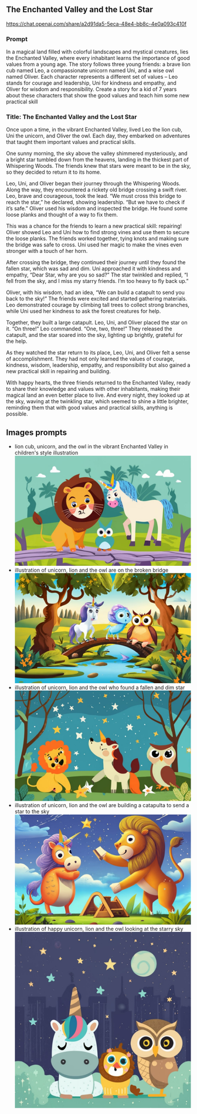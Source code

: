 ## The Enchanted Valley and the Lost Star 

https://chat.openai.com/share/a2d91da5-5eca-48e4-bb8c-4e0a093c410f
### Prompt
In a magical land filled with colorful landscapes and mystical creatures, lies the Enchanted Valley, where every inhabitant learns the importance of good values from a young age. The story follows three young friends: a brave lion cub named Leo, a compassionate unicorn named Uni, and a wise owl named Oliver. Each character represents a different set of values – Leo stands for courage and leadership, Uni for kindness and empathy, and Oliver for wisdom and responsibility. Create a story for a kid of 7 years about these characters that show the good values and teach him some new practical skill

### Title: The Enchanted Valley and the Lost Star

Once upon a time, in the vibrant Enchanted Valley, lived Leo the lion cub, Uni the unicorn, and Oliver the owl. Each day, they embarked on adventures that taught them important values and practical skills.

One sunny morning, the sky above the valley shimmered mysteriously, and a bright star tumbled down from the heavens, landing in the thickest part of Whispering Woods. The friends knew that stars were meant to be in the sky, so they decided to return it to its home.

Leo, Uni, and Oliver began their journey through the Whispering Woods. Along the way, they encountered a rickety old bridge crossing a swift river. Leo, brave and courageous, took the lead. “We must cross this bridge to reach the star,” he declared, showing leadership. “But we have to check if it’s safe.” Oliver used his wisdom and inspected the bridge. He found some loose planks and thought of a way to fix them.

This was a chance for the friends to learn a new practical skill: repairing! Oliver showed Leo and Uni how to find strong vines and use them to secure the loose planks. The friends worked together, tying knots and making sure the bridge was safe to cross. Uni used her magic to make the vines even stronger with a touch of her horn.

After crossing the bridge, they continued their journey until they found the fallen star, which was sad and dim. Uni approached it with kindness and empathy, “Dear Star, why are you so sad?” The star twinkled and replied, “I fell from the sky, and I miss my starry friends. I’m too heavy to fly back up.”

Oliver, with his wisdom, had an idea, “We can build a catapult to send you back to the sky!” The friends were excited and started gathering materials. Leo demonstrated courage by climbing tall trees to collect strong branches, while Uni used her kindness to ask the forest creatures for help.

Together, they built a large catapult. Leo, Uni, and Oliver placed the star on it. “On three!” Leo commanded. “One, two, three!” They released the catapult, and the star soared into the sky, lighting up brightly, grateful for the help.

As they watched the star return to its place, Leo, Uni, and Oliver felt a sense of accomplishment. They had not only learned the values of courage, kindness, wisdom, leadership, empathy, and responsibility but also gained a new practical skill in repairing and building.

With happy hearts, the three friends returned to the Enchanted Valley, ready to share their knowledge and values with other inhabitants, making their magical land an even better place to live. And every night, they looked up at the sky, waving at the twinkling star, which seemed to shine a little brighter, reminding them that with good values and practical skills, anything is possible.


## Images prompts
- lion cub, unicorn, and the owl in the vibrant Enchanted Valley in children's style illustration ![lion cub, unicorn, and the owl in the vibrant Enchanted Valley in children's style illustration](book/enchanted_valley/animals_Enchanted_Valley.jpeg)
- illustration of unicorn, lion and the owl are on the broken bridge ![illustration of unicorn, lion and the owl are on the broken bridge](book/enchanted_valley/illustration_on_the_broken_bridge.jpeg) 
- illustration of unicorn, lion and the owl who found a fallen and dim star ![illustration of unicorn, lion and the owl who found a fallen and dim star](book/enchanted_valley/illustration_who_found_a_fallen_and_dim_star_1.jpeg)
- illustration of unicorn, lion and the owl  are building a catapulta to send a star to the sky ![illustration of unicorn, lion and the owl  are building a catapulta to send a star to the sky](book/enchanted_valley/illustration_are_building_a_catapulta_to_send_a_star_to_the_sky.jpeg)
- illustration of happy unicorn, lion and the owl looking at the starry sky ![illustration of happy unicorn, lion and the owl looking at the starry sky](book/enchanted_valley/illustration_looking_at_the_starry_sky.jpeg)





